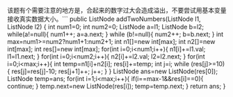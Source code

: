 该题有个需要注意的地方是，合起来的数字过大会造成溢出，不要尝试用基本变量接收真实数据大小。```
public ListNode addTwoNumbers(ListNode l1, ListNode l2) {
        int num1=0;
        int num2=0;
        ListNode a=l1;
        ListNode b=l2;
        while(a!=null){
            num1++;
            a=a.next;
        }
        while (b!=null){
            num2++;
            b=b.next;
        }
        int max=num1>=num2?num1+1:num2+1;
        int n1[]=new int[max];
        int n2[]=new int[max];
        int res[]=new int[max];
        for(int i=0;i<num1;i++){
            n1[i]+=l1.val;
            l1=l1.next;
        }
        for(int i=0;i<num2;i++){
            n2[i]+=l2.val;
            l2=l2.next;
        }
        for(int i=0;i<max;i++){
            int temp=n1[i]+n2[i];
                res[i]+=temp;
                int j=i;
                while (res[j]>=10){
                    res[j]=res[j]-10;
                    res[j+1]++;
                    j++;
                }
            }
        ListNode ans=new ListNode(res[0]);
        ListNode temp=ans;
        for(int i=1;i<max;i++){
            if(i==max-1&&res[i]==0){
                continue;
            }
            temp.next=new ListNode(res[i]);
            temp=temp.next;
        }
        return ans;
        }

